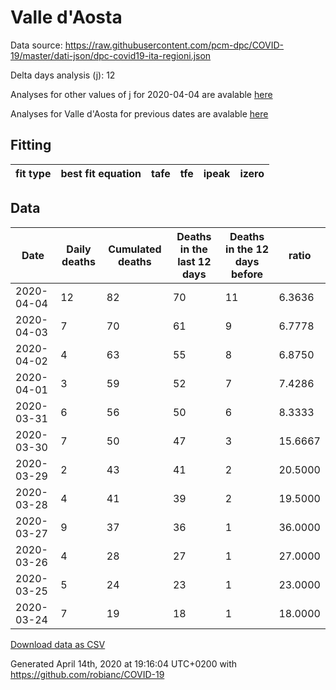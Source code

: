 # Valle d'Aosta

Data source: https://raw.githubusercontent.com/pcm-dpc/COVID-19/master/dati-json/dpc-covid19-ita-regioni.json

Delta days analysis (j): 12

Analyses for other values of j for 2020-04-04 are avalable [here](../2020-04-04/README.md)

Analyses for Valle d'Aosta for previous dates are avalable [here](../README.md)

## Fitting 
|fit type|best fit equation|tafe|tfe|ipeak|izero|
|-------|-----|--------|------|---|---|

## Data
|Date|Daily deaths|Cumulated deaths|Deaths in the last 12 days|Deaths in the 12 days before|ratio|
|----|----------|-----------|-------|--------------------|-----|
|2020-04-04|12|82|70|11|6.3636|
|2020-04-03|7|70|61|9|6.7778|
|2020-04-02|4|63|55|8|6.8750|
|2020-04-01|3|59|52|7|7.4286|
|2020-03-31|6|56|50|6|8.3333|
|2020-03-30|7|50|47|3|15.6667|
|2020-03-29|2|43|41|2|20.5000|
|2020-03-28|4|41|39|2|19.5000|
|2020-03-27|9|37|36|1|36.0000|
|2020-03-26|4|28|27|1|27.0000|
|2020-03-25|5|24|23|1|23.0000|
|2020-03-24|7|19|18|1|18.0000|

[Download data as CSV](COVID-19_valle_d'aosta_j12_2020-04-04.csv)

Generated April 14th, 2020 at 19:16:04 UTC+0200 with https://github.com/robianc/COVID-19

